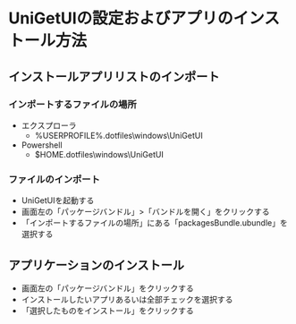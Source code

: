 # UniGetUIの設定およびアプリのインストール方法

## インストールアプリリストのインポート

### インポートするファイルの場所

- エクスプローラ
  - %USERPROFILE%\.dotfiles\windows\UniGetUI
- Powershell
  - $HOME\.dotfiles\windows\UniGetUI

### ファイルのインポート

- UniGetUIを起動する
- 画面左の「パッケージバンドル」>「バンドルを開く」をクリックする
- 「インポートするファイルの場所」にある「packagesBundle.ubundle」を選択する

## アプリケーションのインストール

- 画面左の「パッケージバンドル」をクリックする
- インストールしたいアプリあるいは全部チェックを選択する
- 「選択したものをインストール」をクリックする
